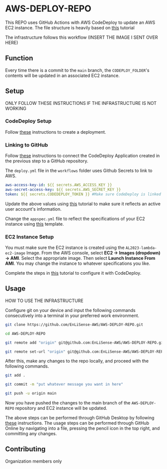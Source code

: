 # AWS-DEPLOY-REPO
This REPO uses GitHub Actions with AWS CodeDeploy to update an AWS EC2 instance. The file structure is heavily based on [this](https://aws.amazon.com/blogs/devops/integrating-with-github-actions-ci-cd-pipeline-to-deploy-a-web-app-to-amazon-ec2/) tutorial

The infrastructure follows this workflow (INSERT THE IMAGE I SENT OVER HERE)

## Function
Every time there is a commit to the ```main``` branch, the ```CODEPLOY_FOLDER```'s contents will be updated in an associated EC2 instance. 

## Setup 
ONLY FOLLOW THESE INSTRUCTIONS IF THE INFRASTRUCTURE IS NOT WORKING

### CodeDeploy Setup

Follow [these](https://docs.aws.amazon.com/codedeploy/latest/userguide/deployments-create.html) instructions to create a deployment.

### Linking to GitHub

Follow [these](https://docs.aws.amazon.com/codedeploy/latest/userguide/deployments-create-cli-github.html) instructions to connect the CodeDeploy Application created in the previous step to a GitHub repository.

The ```deploy.yml``` file in the ```workflows``` folder uses Github Secrets to link to AWS. 
```yaml
aws-access-key-id: ${{ secrets.AWS_ACCESS_KEY }}
aws-secret-access-key: ${{ secrets.AWS_SECRET_KEY }}
token: ${{ secrets.CODEDEPLOY_TOKEN }} #Make sure CodeDeploy is linked to this repository
```
Update the above values using [this](https://docs.github.com/en/actions/security-for-github-actions/security-guides/using-secrets-in-github-actions) tutorial to make sure it reflects an active user account's information.

Change the ```appspec.yml``` file to reflect the specifications of your EC2 instance using [this](https://docs.aws.amazon.com/AWSCloudFormation/latest/UserGuide/template-formats.html) template.

### EC2 Instance Setup
You must make sure the EC2 instance is created using the ```AL2023-lambda-ec2-image``` Image. From the AWS console, select **EC2 &#8594; Images (dropdown) &#8594; AMI**. Select the appropriate image. Then select **Launch Instance From AMI**. You may change the instance to whatever specifications you like.

Complete the steps in [this](https://docs.aws.amazon.com/codedeploy/latest/userguide/instances-ec2-configure.html) tutorial to configure it with CodeDeploy. 




## Usage

HOW TO USE THE INFRASTRUCTURE

Configure git on your device and input the following commands consecutively into a terminal in your preferred work environment.

```bash
git clone https://github.com/EnLiSense-AWS/AWS-DEPLOY-REPO.git
```
```bash
cd AWS-DEPLOY-REPO
```
```bash
git remote add "origin" git@github.com:EnLiSense-AWS/AWS-DEPLOY-REPO.git
```
```bash
git remote set-url "origin" git@github.com:EnLiSense-AWS/AWS-DEPLOY-REPO.git
```
After this, make any changes to the repo locally, and proceed with the following commands.
```bash
git add .
```
```bash
git commit -m "put whatever message you want in here"
```
```bash
git push -u origin main
```

Now you have pushed the changes to the main branch of the ```AWS-DEPLOY-REPO``` repository and EC2 instance will be updated.

The above steps can be performed through GitHub Desktop by following [these](https://docs.github.com/en/desktop/making-changes-in-a-branch/committing-and-reviewing-changes-to-your-project-in-github-desktop) instructions.
The usage steps can be performed through GitHub Online by navigating into a file, pressing the pencil icon in the top right, and committing any changes. 

## Contributing
Organization members only
